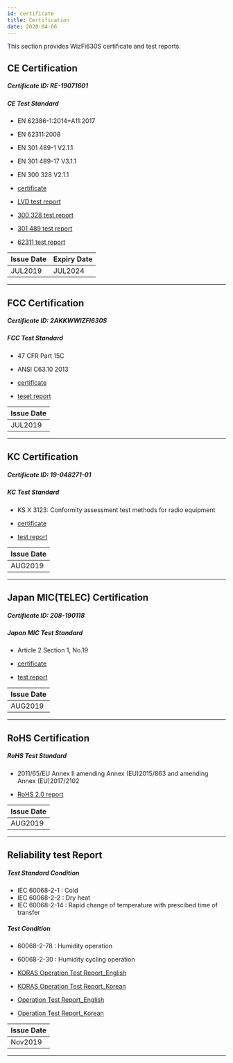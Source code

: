 ```yaml
---
id: certificate
title: Certification 
date: 2020-04-06
---
```


This section provides WizFi630S certificate and test reports.

## CE Certification

##### Certificate ID: RE-19071601

##### CE Test Standard

   * EN 62386-1:2014+A11:2017
   * EN 62311:2008
   * EN 301 489-1 V2.1.1
   * EN 301 489-17 V3.1.1
   * EN 300 328 V2.1.1


  * [certificate](/img/products/wizfi630s/wizfi630s_cert/wizfi630s_ce_certificate.pdf)
  * [LVD test report](/img/products/wizfi630s/wizfi630s_cert/wizfi630s_ce_test_report_lvd.pdf)
  * [300 328 test report](/img/products/wizfi630s/wizfi630s_cert/wizfi630s_ce_test_report_300_328.pdf)
  * [301 489 test report](/img/products/wizfi630s/wizfi630s_cert/wizfi630s_ce_test_report_301_489.pdf)
  * [62311 test report](/img/products/wizfi630s/wizfi630s_cert/wizfi630s_ce_test_report_62311.pdf)


| Issue Date | Expiry Date |
| ---------- | ----------- |
| JUL2019    | JUL2024     |

-----


## FCC Certification

##### Certificate ID: 2AKKWWIZFI630S

##### FCC Test Standard


 * 47 CFR Part 15C
 * ANSI C63.10 2013
    
  * [certificate](/img/products/wizfi630s/wizfi630s_cert/wizfi630s_fcc_certificate.pdf)
  * [teset report](/img/products/wizfi630s/wizfi630s_cert/wizfi630s_fcc_test_report.pdf)

| Issue Date |
| ---------- |
| JUL2019    |

-----


## KC Certification

##### Certificate ID: 19-048271-01

##### KC Test Standard
 
   * KS X 3123: Conformity assessment test methods for radio equipment

  * [certificate](/img/products/wizfi630s/wizfi630s_cert/wizfi630s_kc_certificate.pdf)
  * [test report](/img/products/wizfi630s/wizfi630s_cert/wizfi630s_kc_test_report.pdf)

| Issue Date |
| ---------- |
| AUG2019    |

-----


## Japan MIC(TELEC) Certification

##### Certificate ID: 208-190118

##### Japan MIC Test Standard

   * Article 2 Section 1, No.19

  * [certificate](/img/products/wizfi630s/wizfi630s_cert/wizfi630s_japan_mic_telec_certificate.pdf)
  * [test report](/img/products/wizfi630s/wizfi630s_cert/wizfi630s_japan_mic_telec_test_report.pdf)


| Issue Date |
| ---------- |
| AUG2019    |


-----


## RoHS Certification

##### RoHS Test Standard


   * 2011/65/EU Annex II amending Annex (EU)2015/863 and amending Annex (EU)2017/2102
    

  * [RoHS 2.0 report](/img/products/wizfi630s/wizfi630s_cert/wizfi630s_rohs_test_report.pdf)


| Issue Date |
| ---------- |
| AUG2019    |

-----


## Reliability test Report

##### Test Standard Condition


   * IEC 60068-2-1 : Cold
   * IEC 60068-2-2 : Dry heat
   * IEC 60068-2-14 : Rapid change of temperature with prescibed time of transfer


##### Test Condition

   * 60068-2-78 : Humidity operation
   * 60068-2-30 : Humidity cycling operation

 
  * [KORAS Operation Test Report_English](/img/products/wizfi630s/wizfi630s_cert/2019-0009k_wizfi630s_koras_operation_test_report_60068-2-1_2-2_2-14_en.pdf)
  * [KORAS Operation Test Report_Korean]()
  * [Operation Test Report_English](/img/products/wizfi630s/wizfi630s_cert/2019-0535f_wizfi630s_operation_test_report_reliability_test_en.pdf)
  * [Operation Test Report_Korean]()


| Issue Date |
| ---------- |
| Nov2019    |

-----
